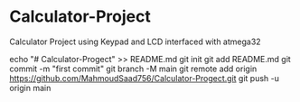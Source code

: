 # Calculator-Project

Calculator Project using Keypad and LCD interfaced with atmega32

echo "# Calculator-Progect" >> README.md
git init
git add README.md
git commit -m "first commit"
git branch -M main
git remote add origin https://github.com/MahmoudSaad756/Calculator-Progect.git
git push -u origin main
